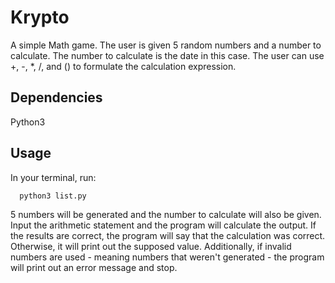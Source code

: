 # Krypto

A simple Math game. The user is given 5 random numbers and a number to calculate. The number to calculate is the date in this case. The user can use +, -, *, /, and () to formulate the calculation expression.

## Dependencies

Python3

## Usage

In your terminal, run:

```bash
  python3 list.py
```

5 numbers will be generated and the number to calculate will also be given. Input the arithmetic statement and the program will calculate the output. If the results are correct, the program will say that the calculation was correct. Otherwise, it will print out the supposed value. Additionally, if invalid numbers are used - meaning numbers that weren't generated - the program will print out an error message and stop.
